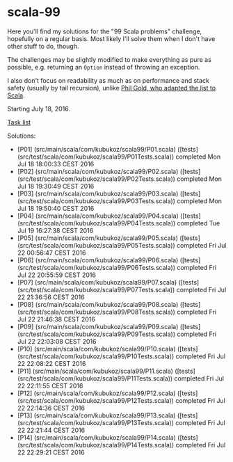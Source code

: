 # scala-99

Here you'll find my solutions for the "99 Scala problems" challenge, hopefully on a regular basis.
Most likely I'll solve them when I don't have other stuff to do, though.

The challenges may be slightly modified to make everything
as pure as possible, e.g. returning an `Option` instead of throwing an exception.

I also don't focus on readability as much as on performance and stack safety (usually by tail recursion),
unlike [Phil Gold, who adapted the list to Scala](http://aperiodic.net/phil/).

Starting July 18, 2016.

[Task list](http://aperiodic.net/phil/scala/s-99/)

Solutions:

- [P01] (src/main/scala/com/kubukoz/scala99/P01.scala) ([tests] (src/test/scala/com/kubukoz/scala99/P01Tests.scala)) completed Mon Jul 18 18:00:33 CEST 2016
- [P02] (src/main/scala/com/kubukoz/scala99/P02.scala) ([tests] (src/test/scala/com/kubukoz/scala99/P02Tests.scala)) completed Mon Jul 18 19:30:49 CEST 2016
- [P03] (src/main/scala/com/kubukoz/scala99/P03.scala) ([tests] (src/test/scala/com/kubukoz/scala99/P03Tests.scala)) completed Mon Jul 18 19:50:40 CEST 2016
- [P04] (src/main/scala/com/kubukoz/scala99/P04.scala) ([tests] (src/test/scala/com/kubukoz/scala99/P04Tests.scala)) completed Tue Jul 19 16:27:38 CEST 2016
- [P05] (src/main/scala/com/kubukoz/scala99/P05.scala) ([tests] (src/test/scala/com/kubukoz/scala99/P05Tests.scala)) completed Fri Jul 22 00:56:47 CEST 2016
- [P06] (src/main/scala/com/kubukoz/scala99/P06.scala) ([tests] (src/test/scala/com/kubukoz/scala99/P06Tests.scala)) completed Fri Jul 22 20:55:59 CEST 2016
- [P07] (src/main/scala/com/kubukoz/scala99/P07.scala) ([tests] (src/test/scala/com/kubukoz/scala99/P07Tests.scala)) completed Fri Jul 22 21:36:56 CEST 2016
- [P08] (src/main/scala/com/kubukoz/scala99/P08.scala) ([tests] (src/test/scala/com/kubukoz/scala99/P08Tests.scala)) completed Fri Jul 22 21:46:38 CEST 2016
- [P09] (src/main/scala/com/kubukoz/scala99/P09.scala) ([tests] (src/test/scala/com/kubukoz/scala99/P09Tests.scala)) completed Fri Jul 22 22:03:08 CEST 2016
- [P10] (src/main/scala/com/kubukoz/scala99/P10.scala) ([tests] (src/test/scala/com/kubukoz/scala99/P10Tests.scala)) completed Fri Jul 22 22:08:22 CEST 2016
- [P11] (src/main/scala/com/kubukoz/scala99/P11.scala) ([tests] (src/test/scala/com/kubukoz/scala99/P11Tests.scala)) completed Fri Jul 22 22:11:55 CEST 2016
- [P12] (src/main/scala/com/kubukoz/scala99/P12.scala) ([tests] (src/test/scala/com/kubukoz/scala99/P12Tests.scala)) completed Fri Jul 22 22:14:36 CEST 2016
- [P13] (src/main/scala/com/kubukoz/scala99/P13.scala) ([tests] (src/test/scala/com/kubukoz/scala99/P13Tests.scala)) completed Fri Jul 22 22:21:44 CEST 2016
- [P14] (src/main/scala/com/kubukoz/scala99/P14.scala) ([tests] (src/test/scala/com/kubukoz/scala99/P14Tests.scala)) completed Fri Jul 22 22:29:21 CEST 2016

